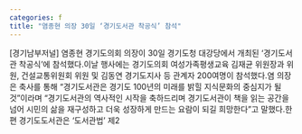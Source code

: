```yaml
---
categories: f
title: "염종현 의장 30일 ‘경기도서관 착공식’ 참석"
---
```

[경기남부저널] 염종현 경기도의회 의장이 30일 경기도청 대강당에서 개최된 ‘경기도서관 착공식’에 참석했다.이날 행사에는 경기도의회 여성가족평생교육 김재균 위원장과 위원, 건설교통위원회 위원 및 김동연 경기도지사 등 관계자 200여명이 참석했다.염 의장은 축사를 통해 “경기도서관은 경기도 100년의 미래를 밝힐 지식문화의 중심지가 될 것”이라며 “경기도서관의 역사적인 시작을 축하드리며 경기도서관이 책을 읽는 공간을 넘어 시민의 삶을 재구성하고 더욱 성장하게 만드는 요람이 되길 희망한다”고 말했다.한편 경기도도서관은 ‘도서관법’ 제2